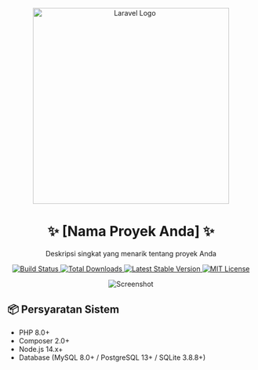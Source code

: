 <p align="center">
  <a href="https://laravel.com" target="_blank">
    <img src="https://raw.githubusercontent.com/laravel/art/master/logo-lockup/5%20SVG/2%20CMYK/1%20Full%20Color/laravel-logolockup-cmyk-red.svg" width="400" alt="Laravel Logo">
  </a>
  <h1 align="center">✨ [Nama Proyek Anda] ✨</h1>
  <p align="center">Deskripsi singkat yang menarik tentang proyek Anda</p>
</p>

<p align="center">
  <a href="https://github.com/[username-anda]/[repo-anda]/actions">
    <img src="https://github.com/[username-anda]/[repo-anda]/workflows/tests/badge.svg" alt="Build Status">
  </a>
  <a href="https://packagist.org/packages/[vendor/package]">
    <img src="https://img.shields.io/packagist/dt/[vendor/package]" alt="Total Downloads">
  </a>
  <a href="https://packagist.org/packages/[vendor/package]">
    <img src="https://img.shields.io/packagist/v/[vendor/package]" alt="Latest Stable Version">
  </a>
  <a href="LICENSE.md">
    <img src="https://img.shields.io/badge/license-MIT-brightgreen" alt="MIT License">
  </a>
</p>

<div align="center">
  <img src="https://via.placeholder.com/800x400?text=Screenshot+Aplikasi" alt="Screenshot">
</div>

## 📦 Persyaratan Sistem

- PHP 8.0+
- Composer 2.0+
- Node.js 14.x+
- Database (MySQL 8.0+ / PostgreSQL 13+ / SQLite 3.8.8+)
